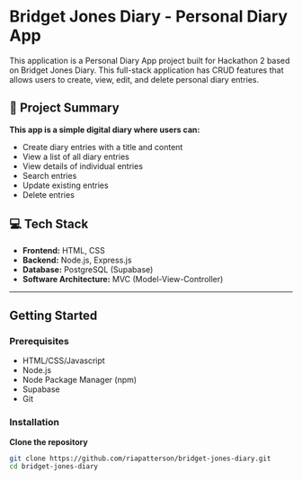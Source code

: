 # Bridget Jones Diary - Personal Diary App

This application is a Personal Diary App project built for Hackathon 2 based on Bridget Jones Diary. This full-stack application has CRUD features that allows users to create, view, edit, and delete personal diary entries.

## 🧠 Project Summary

**This app is a simple digital diary where users can:**
- Create diary entries with a title and content
- View a list of all diary entries 
- View details of individual entries
- Search entries 
- Update existing entries
- Delete entries

## 💻 Tech Stack

- **Frontend:** HTML, CSS
- **Backend:** Node.js, Express.js
- **Database:** PostgreSQL (Supabase)
- **Software Architecture:** MVC (Model-View-Controller)

---

## Getting Started

### Prerequisites

- HTML/CSS/Javascript
- Node.js 
- Node Package Manager (npm)
- Supabase
- Git

### Installation

**Clone the repository**

```bash
git clone https://github.com/riapatterson/bridget-jones-diary.git
cd bridget-jones-diary
```
